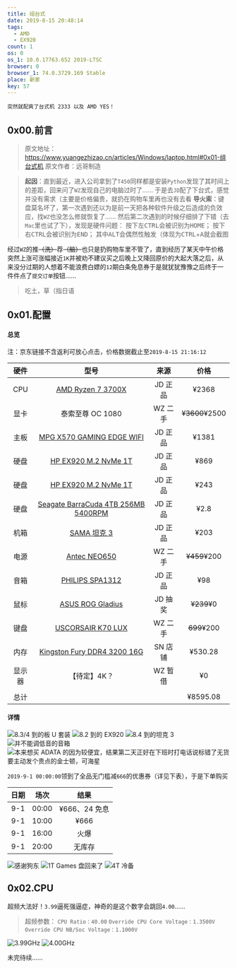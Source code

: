 ```yaml
---
title: 组台式
date: 2019-8-15 20:48:14
tags:
  - AMD
  - EX920
count: 1
os: 0
os_1: 10.0.17763.652 2019-LTSC
browser: 0
browser_1: 74.0.3729.169 Stable
place: 新家
key: 57
---
```

    突然就配爽了台式机 2333 以及 AMD YES！
<!-- more -->
## 0x00.前言
> 原文地址：https://www.yuangezhizao.cn/articles/Windows/laptop.html#0x01-组台式机
  原文作者：远哥制造

> **起因**：直到最近，进入公司拿到了`T450`同样都是安装`Python`发现了其时间上的差距，回来问了`WZ`发现自己的电脑过时了……
于是去`JD`配了下台式，感觉并没有需求（主要是价格偏贵，就扔在购物车里再也没有去看
**导火索**：键盘莫名坏了，第一次遇到还以为是前一天把各种软件升级之后造成的负效应，找`WZ`也没怎么修就恢复了……
然后第二次遇到的时候仔细排了下错（去`Mac`里也试了下），发现是硬件问题：
按下左<kbd>CTRL</kbd>会被识别为<kbd>HOME</kbd>；
按下右<kbd>CTRL</kbd>会被识别为<kbd>END</kbd>；
其中<kbd>ALT</kbd>会偶然性触发（体现为<kbd>CTRL</kbd>+<kbd>A</kbd>就会截图

经过`WZ`的推~~（洗）~~荐~~（脑）~~也只是扔购物车里不管了，直到经历了某天中午价格突然上涨可涨幅接近`1K`并被劝不建议买之后晚上又降回原价的大起大落之后，从来没分过期的人想着不能浪费白嫖的`12`期白条免息券于是就犹犹豫豫之后终于一件件点了`提交订单`按钮……
> 吃土，草（指日语

## 0x01.配置
#### 总览
注：京东链接不含返利可放心点击，价格数据截止至`2019-8-15 21:16:12`

硬件 | 型号 | 来源 | 价格
:---: | :---: | :---: | :---:
CPU | [AMD Ryzen 7 3700X](https://item.jd.com/100006391078.html) | JD 正品 | ¥2368
显卡 | 泰索至尊 OC 1080 | WZ 二手 | ~~¥3600~~¥2500
主板 | [MPG X570 GAMING EDGE WIFI](https://item.jd.com/100003809901.html) | JD 正品 | ¥1381
硬盘 | [HP EX920 M.2 NvMe 1T](https://item.jd.com/6209326.html) | JD 正品 | ¥869
硬盘 | [HP EX920 M.2 NvMe 1T](https://item.jd.com/6209326.html) | JD 正品 | ¥243
硬盘 | [Seagate BarraCuda 4TB 256MB 5400RPM](https://item.jd.com/4220257.html) | JD 正品 | ¥2.8
机箱 | [SAMA 坦克 3](https://item.jd.com/100003124872.html) | JD 正品 | ¥203
电源 | [Antec NEO650](https://item.jd.com/1039354.html) | WZ 二手 | ~~¥459~~¥200
音箱 | [PHILIPS SPA1312](https://item.jd.com/172149.html) | JD 正品 | ¥98
鼠标 | [ASUS ROG Gladius](https://item.jd.com/12440466577.html) | JD 抽奖 | ~~¥239~~¥0
键盘 | [USCORSAIR K70 LUX](https://item.jd.com/41756364735.html) | WZ 二手 | ~~699~~¥200
内存 | [Kingston Fury DDR4 3200 16G](https://product.suning.com/0070092951/10705205793.html) | SN 店铺 | ¥530.28
显示器 | 【待定】4K？ | WZ 暂借 | ¥0
 | | | 
总计 | | | ¥8595.08

#### 详情
![8.3/4 到的板 U 套装](https://i1.yuangezhizao.cn/Win-10/20190815205532.png!webp)
![8.2 到的 EX920](https://i1.yuangezhizao.cn/Win-10/20190815205737.png!webp)
![8.4 到的坦克 3](https://i1.yuangezhizao.cn/Win-10/20190815210231.png!webp)
![并不能调低音的音箱](https://i1.yuangezhizao.cn/Win-10/20190815210414.png!webp)
![本来想买 ADATA 的因为较便宜，结果第二天正好在下班时打电话说标错了无货要主动发个贵点的金士顿，可海星](https://i1.yuangezhizao.cn/Win-10/20190824122235.png!webp)

`2019-9-1 00:00:00`领到了全品无门槛减`666`的优惠券（详见下表），于是下单购买

日期 | 场次 | 结果
:---: | :---: | :---:
9-1 | 00:00 | ¥666、24 免息
9-1 | 10:00 | ¥666 
9-1 | 16:00 | 火爆
9-1 | 20:00 | 无库存

![感谢狗东](https://i1.yuangezhizao.cn/Win-10/20190901232422.png!webp)
![1T Games 盘回来了](https://i1.yuangezhizao.cn/Win-10/20190901232104.png!webp)
![4T 冷备](https://i1.yuangezhizao.cn/Win-10/20190908175356.png!webp)

## 0x02.CPU
超频大法好！`3.99`逼死强逼症，神奇的是这个数字会跳回`4.00`……
> 超频参数：
`CPU Ratio：40.00`
`Override CPU Core Voltage：1.3500V`
`Override CPU NB/Soc Voltage：1.1000V`

![3.99GHz](https://i1.yuangezhizao.cn/Win-10/20190824123130.jpg!webp)
![4.00GHz](https://i1.yuangezhizao.cn/Win-10/20190824123301.jpg!webp)

未完待续……